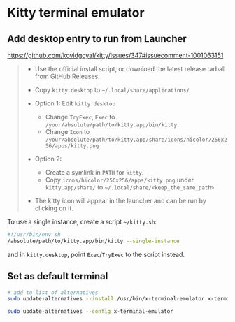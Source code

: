 # Kitty terminal emulator

## Add desktop entry to run from Launcher

<https://github.com/kovidgoyal/kitty/issues/347#issuecomment-1001063151>

> - Use the official install script, or download the latest release tarball from GitHub Releases.
>
> - Copy `kitty.desktop` to `~/.local/share/applications/`
>
> - Option 1: Edit `kitty.desktop`
>
>   - Change `TryExec`, `Exec` to `/your/absolute/path/to/kitty.app/bin/kitty`
>   - Change `Icon` to `/your/absolute/path/to/kitty.app/share/icons/hicolor/256x256/apps/kitty.png`
>
> - Option 2:
>
>   - Create a symlink in `PATH` for `kitty`.
>   - Copy `icons/hicolor/256x256/apps/kitty.png` under `kitty.app/share/` to `~/.local/share/<keep_the_same_path>`.
>
> - The kitty icon will appear in the launcher and can be run by clicking on it.

To use a single instance, create a script `~/kitty.sh`:

```sh
#!/usr/bin/env sh
/absolute/path/to/kitty.app/bin/kitty --single-instance
```

and in `kitty.desktop`, point `Exec`/`TryExec` to the script instead.

## Set as default terminal

```bash
# add to list of alternatives
sudo update-alternatives --install /usr/bin/x-terminal-emulator x-terminal-emulator `which kitty` 50

sudo update-alternatives --config x-terminal-emulator
```
